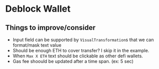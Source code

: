 # Deblock Wallet


## Things to improve/consider 

- Input field can be supported by `VisualTransformation`s that we can format/mask text value
- Should be enough ETH to cover transfer? I skip it in the example.
- When `Max X ETH` text should be clickable as other defi wallets.
- Gas fee shoould be updated after a time span. (ex: 5 sec)
